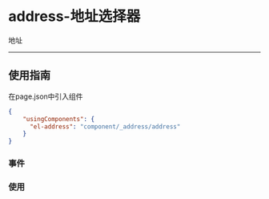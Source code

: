 # address-地址选择器

地址

---

## 使用指南

在page.json中引入组件

```json
{
    "usingComponents": {
      "el-address": "component/_address/address"
    }
}
```

### 事件

### 使用





